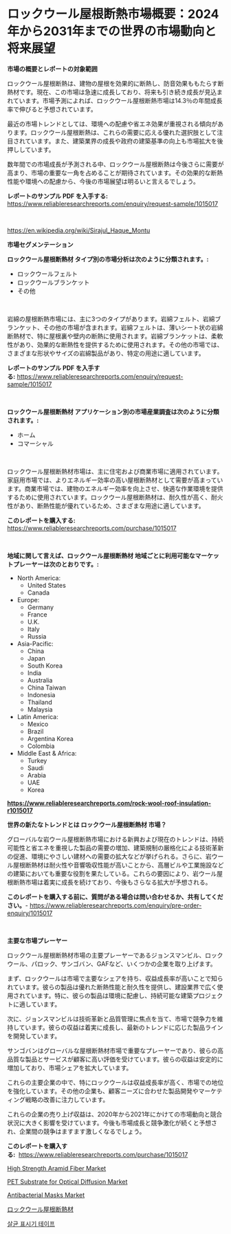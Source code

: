 <p><h1>ロックウール屋根断熱市場概要：2024年から2031年までの世界の市場動向と将来展望</h1></p><p><strong>市場の概要とレポートの対象範囲</strong></p>
<p><p>ロックウール屋根断熱は、建物の屋根を効果的に断熱し、防音効果ももたらす断熱材です。現在、この市場は急速に成長しており、将来も引き続き成長が見込まれています。市場予測によれば、ロックウール屋根断熱市場は14.3％の年間成長率で伸びると予想されています。</p><p>最近の市場トレンドとしては、環境への配慮や省エネ効果が重視される傾向があります。ロックウール屋根断熱は、これらの需要に応える優れた選択肢として注目されています。また、建築業界の成長や政府の建築基準の向上も市場拡大を後押ししています。</p><p>数年間での市場成長が予測される中、ロックウール屋根断熱は今後さらに需要が高まり、市場の重要な一角を占めることが期待されています。その効果的な断熱性能や環境への配慮から、今後の市場展望は明るいと言えるでしょう。</p></p>
<p><strong>レポートのサンプル PDF を入手する:</strong> <a href="https://www.reliableresearchreports.com/enquiry/request-sample/1015017">https://www.reliableresearchreports.com/enquiry/request-sample/1015017</a></p>
<p>&nbsp;</p>
<p><a href="https://en.wikipedia.org/wiki/Sirajul_Haque_Montu">https://en.wikipedia.org/wiki/Sirajul_Haque_Montu</a></p>
<p><strong>市場セグメンテーション</strong></p>
<p><strong>ロックウール屋根断熱材 タイプ別の市場分析は次のように分類されます。:</strong></p>
<p><ul><li>ロックウールフェルト</li><li>ロックウールブランケット</li><li>その他</li></ul></p>
<p>&nbsp;</p>
<p><p>岩綿の屋根断熱市場には、主に3つのタイプがあります。岩綿フェルト、岩綿ブランケット、その他の市場が含まれます。岩綿フェルトは、薄いシート状の岩綿断熱材で、特に屋根裏や壁内の断熱に使用されます。岩綿ブランケットは、柔軟性があり、効果的な断熱性を提供するために使用されます。その他の市場では、さまざまな形状やサイズの岩綿製品があり、特定の用途に適しています。</p></p>
<p><strong>レポートのサンプル PDF を入手する:</strong>&nbsp;<a href="https://www.reliableresearchreports.com/enquiry/request-sample/1015017">https://www.reliableresearchreports.com/enquiry/request-sample/1015017</a></p>
<p>&nbsp;</p>
<p><strong> ロックウール屋根断熱材 アプリケーション別の市場産業調査は次のように分類されます。:</strong></p>
<p><ul><li>ホーム</li><li>コマーシャル</li></ul></p>
<p>&nbsp;</p>
<p><p>ロックウール屋根断熱材市場は、主に住宅および商業市場に適用されています。家庭用市場では、よりエネルギー効率の高い屋根断熱材として需要が高まっています。商業市場では、建物のエネルギー効率を向上させ、快適な作業環境を提供するために使用されています。ロックウール屋根断熱材は、耐久性が高く、耐火性があり、断熱性能が優れているため、さまざまな用途に適しています。</p></p>
<p><strong>このレポートを購入する:</strong>&nbsp; <a href="https://www.reliableresearchreports.com/purchase/1015017">https://www.reliableresearchreports.com/purchase/1015017</a></p>
<p>&nbsp;</p>
<p><strong>地域に関して言えば、ロックウール屋根断熱材 地域ごとに利用可能なマーケットプレーヤーは次のとおりです。:</strong></p>
<p><ul>
    <li>
        North America:
        <ul>
            <li>United States</li>
            <li>Canada</li>
        </ul>
    </li>
    <li>
        Europe:
        <ul>
            <li>Germany</li>
            <li>France</li>
            <li>U.K.</li>
            <li>Italy</li>
            <li>Russia</li>
        </ul>
    </li>
    <li>
        Asia-Pacific:
        <ul>
            <li>China</li>
            <li>Japan</li>
            <li>South Korea</li>
            <li>India</li>
            <li>Australia</li>
            <li>China Taiwan</li>
            <li>Indonesia</li>
            <li>Thailand</li>
            <li>Malaysia</li>
        </ul>
    </li>
    <li>
        Latin America:
        <ul>
            <li>Mexico</li>
            <li>Brazil</li>
            <li>Argentina Korea</li>
            <li>Colombia</li>
        </ul>
    </li>
    <li>
        Middle East & Africa:
        <ul>
            <li>Turkey</li>
            <li>Saudi</li>
            <li>Arabia</li>
            <li>UAE</li>
            <li>Korea</li>
        </ul>
    </li>
    </ul></p>
<p><strong><a href="https://www.reliableresearchreports.com/rock-wool-roof-insulation-r1015017">https://www.reliableresearchreports.com/rock-wool-roof-insulation-r1015017</a></strong>&nbsp;</p>
<p><strong>世界の新たなトレンドとは ロックウール屋根断熱材 市場？</strong></p>
<p><p>グローバルな岩ウール屋根断熱市場における新興および現在のトレンドは、持続可能性と省エネを重視した製品の需要の増加、建築規制の厳格化による技術革新の促進、環境にやさしい建材への需要の拡大などが挙げられる。さらに、岩ウール屋根断熱材は耐火性や音響吸収性能が高いことから、高層ビルや工業施設などの建築においても重要な役割を果たしている。これらの要因により、岩ウール屋根断熱市場は着実に成長を続けており、今後もさらなる拡大が予想される。</p></p>
<p><strong>このレポートを購入する前に、質問がある場合は問い合わせるか、共有してください。</strong>- <a href="https://www.reliableresearchreports.com/enquiry/pre-order-enquiry/1015017">https://www.reliableresearchreports.com/enquiry/pre-order-enquiry/1015017</a></p>
<p>&nbsp;</p>
<p><strong>主要な市場プレーヤー</strong></p>
<p><p>ロックウール屋根断熱材市場の主要プレーヤーであるジョンスマンビル、ロックウール、パロック、サンゴバン、GAFなど、いくつかの企業を取り上げます。</p><p>まず、ロックウールは市場で主要なシェアを持ち、収益成長率が高いことで知られています。彼らの製品は優れた断熱性能と耐久性を提供し、建設業界で広く使用されています。特に、彼らの製品は環境に配慮し、持続可能な建築プロジェクトに適しています。</p><p>次に、ジョンスマンビルは技術革新と品質管理に焦点を当て、市場で競争力を維持しています。彼らの収益は着実に成長し、最新のトレンドに応じた製品ラインを開発しています。</p><p>サンゴバンはグローバルな屋根断熱材市場で重要なプレーヤーであり、彼らの高品質な製品とサービスが顧客に高い評価を受けています。彼らの収益は安定的に増加しており、市場シェアを拡大しています。</p><p>これらの主要企業の中で、特にロックウールは収益成長率が高く、市場での地位を強化しています。その他の企業も、顧客ニーズに合わせた製品開発やマーケティング戦略の改善に注力しています。</p><p>これらの企業の売り上げ収益は、2020年から2021年にかけての市場動向と競合状況に大きく影響を受けています。今後も市場成長と競争激化が続くと予想され、企業間の競争はますます激しくなるでしょう。</p></p>
<p><strong>このレポートを購入する:</strong>&nbsp;&nbsp;<a href="https://www.reliableresearchreports.com/purchase/1015017">https://www.reliableresearchreports.com/purchase/1015017</a></p>
<p><p><a href="https://github.com/ChiragRP21/Market-Research-Report-List-5/blob/main/high-strength-aramid-fiber-market.md">High Strength Aramid Fiber Market</a></p><p><a href="https://github.com/jasminebabez/Market-Research-Report-List-1/blob/main/pet-substrate-for-optical-diffusion-market.md">PET Substrate for Optical Diffusion Market</a></p><p><a href="https://www.linkedin.com/pulse/evaluating-global-antibacterial-masks-market-trends-growth-cme8f?trackingId=c8GQBveFmVaYv0j9CA%2F6mQ%3D%3D">Antibacterial Masks Market</a></p><p><a href="https://github.com/TerrellConn/Market-Research-Report-List-2/blob/main/931177519922.md">ロックウール屋根断熱材</a></p><p><a href="https://github.com/shampaakter36/Market-Research-Report-List-2/blob/main/888662627299.md">살균 표시기 테이프</a></p></p>